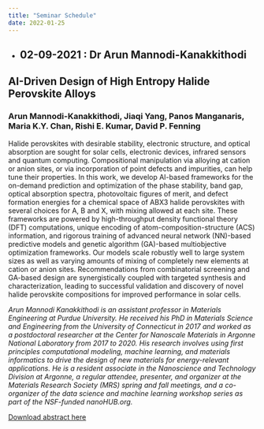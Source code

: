 ```yaml
---
title: "Seminar Schedule"
date: 2022-01-25
---
```



* ## 02-09-2021 : Dr Arun Mannodi-Kanakkithodi 

## AI-Driven Design of High Entropy Halide Perovskite Alloys 

### Arun Mannodi-Kanakkithodi, Jiaqi Yang, Panos Manganaris, Maria K.Y. Chan, Rishi E. Kumar, David P. Fenning

Halide perovskites with desirable stability, electronic structure, and optical absorption are sought
for solar cells, electronic devices, infrared sensors and quantum computing. Compositional
manipulation via alloying at cation or anion sites, or via incorporation of point defects and
impurities, can help tune their properties. In this work, we develop AI-based frameworks for the
on-demand prediction and optimization of the phase stability, band gap, optical absorption spectra,
photovoltaic figures of merit, and defect formation energies for a chemical space of ABX3 halide
perovskites with several choices for A, B and X, with mixing allowed at each site. These
frameworks are powered by high-throughput density functional theory (DFT) computations,
unique encoding of atom-composition-structure (ACS) information, and rigorous training of
advanced neural network (NN)-based predictive models and genetic algorithm (GA)-based multiobjective
optimization frameworks. Our models scale robustly well to large system sizes as well
as varying amounts of mixing of completely new elements at cation or anion sites.
Recommendations from combinatorial screening and GA-based design are synergistically coupled
with targeted synthesis and characterization, leading to successful validation and discovery of
novel halide perovskite compositions for improved performance in solar cells.

*Arun Mannodi Kanakkithodi is an assistant professor in Materials Engineering at Purdue
University. He received his PhD in Materials Science and Engineering from the University of
Connecticut in 2017 and worked as a postdoctoral researcher at the Center for Nanoscale
Materials in Argonne National Laboratory from 2017 to 2020. His research involves using first
principles computational modeling, machine learning, and materials informatics to drive the
design of new materials for energy-relevant applications. He is a resident associate in the
Nanoscience and Technology Division at Argonne, a regular attendee, presenter, and organizer
at the Materials Research Society (MRS) spring and fall meetings, and a co-organizer of the data
science and machine learning workshop series as part of the NSF-funded nanoHUB.org.*

<a href="/docs/Feb9_Abstract_Bio.pdf">Download abstract here</a>
